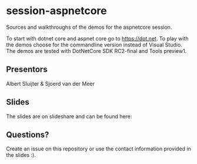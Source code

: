 # session-aspnetcore
Sources and walkthroughs of the demos for the aspnetcore session.

To start with dotnet core and aspnet core go to https://dot.net. 
To play with the demos choose for the commandline version instead of Visual Studio.
The demos are tested with DotNetCore SDK RC2-final and Tools preview1.

## Presentors
Albert Sluijter & Sjoerd van der Meer

## Slides
The slides are on slideshare and can be found here:

## Questions?
Create an issue on this repository or use the contact information provided in the slides :).

